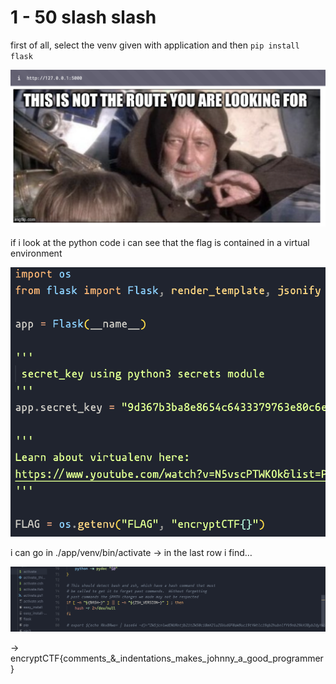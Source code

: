 # 1 - 50 slash slash

first of all, select the venv given with application and then `pip install flask`

![image.png](1%20-%2050%20slash%20slash%2013d5d651afc280e3ab5af07854948889/image.png)

if i look at the python code i can see that the flag is contained in a virtual environment

![image.png](1%20-%2050%20slash%20slash%2013d5d651afc280e3ab5af07854948889/image%201.png)

i can go in ./app/venv/bin/activate → in the last row i find…

![image.png](1%20-%2050%20slash%20slash%2013d5d651afc280e3ab5af07854948889/image%202.png)

→ encryptCTF{comments_&_indentations_makes_johnny_a_good_programmer}